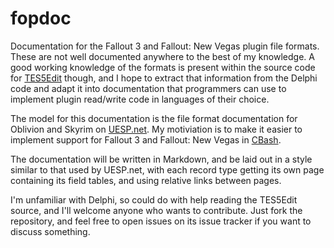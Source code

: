 fopdoc
======

Documentation for the Fallout 3 and Fallout: New Vegas plugin file formats. These are not well documented anywhere to the best of my knowledge. A good working knowledge of the formats is present within the source code for [TES5Edit](https://code.google.com/p/skyrim-plugin-decoding-project/) though, and I hope to extract that information from the Delphi code and adapt it into documentation that programmers can use to implement plugin read/write code in languages of their choice.

The model for this documentation is the file format documentation for Oblivion and Skyrim on [UESP.net](http://www.uesp.net/wiki/Tes5Mod:Mod_File_Format). My motiviation is to make it easier to implement support for Fallout 3 and Fallout: New Vegas in [CBash](https://github.com/WrinklyNinja/CBash).

The documentation will be written in Markdown, and be laid out in a style similar to that used by UESP.net, with each record type getting its own page containing its field tables, and using relative links between pages.

I'm unfamiliar with Delphi, so could do with help reading the TES5Edit source, and I'll welcome anyone who wants to contribute. Just fork the repository, and feel free to open issues on its issue tracker if you want to discuss something.
